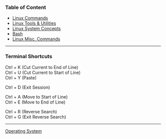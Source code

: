 ### Table of Content

* [Linux Commands](Commands/Linux%20Commands.md)
* [Linux Tools & Utilities](Tools%20and%20Utilities/Linux%20Tools%20&%20Utilities.md)
* [Linux System Concepts](Linux%20System%20Concepts/Linux%20System%20Concepts.md)
* [Bash](Shell%20Scripting/Bash.md)
* [Linux Misc. Commands](Linux%20Misc.%20Commands.md)

---

### Terminal Shortcuts

Ctrl + K (Cut Current to End of Line)  
Ctrl + U (Cut Current to Start of Line)  
Ctrl + Y (Paste)

Ctrl + D (Exit Session)

Ctrl + A (Move to Start of Line)  
Ctrl + E (Move to End of Line)

Ctrl + R (Reverse Search)  
Ctrl + G (Exit Reverse Search)

---

[Operating System](../Operating%20System.md) 
